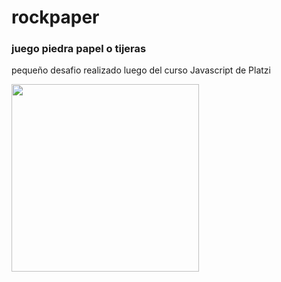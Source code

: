 # rockpaper

### juego piedra papel o tijeras

pequeño desafio realizado luego del curso Javascript de Platzi

<img src="https://imgur.com/VWbxDER.png" width="300">
